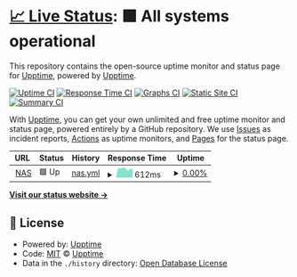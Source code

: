 # [📈 Live Status](https://up.ecwuuuuu.com): <!--live status--> **🟩 All systems operational**

This repository contains the open-source uptime monitor and status page for [Upptime](https://upptime.js.org), powered by [Upptime](https://github.com/upptime/upptime).

[![Uptime CI](https://github.com/ecwu/uptime/workflows/Uptime%20CI/badge.svg)](https://github.com/ecwu/uptime/actions?query=workflow%3A%22Uptime+CI%22)
[![Response Time CI](https://github.com/ecwu/uptime/workflows/Response%20Time%20CI/badge.svg)](https://github.com/ecwu/uptime/actions?query=workflow%3A%22Response+Time+CI%22)
[![Graphs CI](https://github.com/ecwu/uptime/workflows/Graphs%20CI/badge.svg)](https://github.com/ecwu/uptime/actions?query=workflow%3A%22Graphs+CI%22)
[![Static Site CI](https://github.com/ecwu/uptime/workflows/Static%20Site%20CI/badge.svg)](https://github.com/ecwu/uptime/actions?query=workflow%3A%22Static+Site+CI%22)
[![Summary CI](https://github.com/ecwu/uptime/workflows/Summary%20CI/badge.svg)](https://github.com/ecwu/uptime/actions?query=workflow%3A%22Summary+CI%22)

With [Upptime](https://upptime.js.org), you can get your own unlimited and free uptime monitor and status page, powered entirely by a GitHub repository. We use [Issues](https://github.com/upptime/upptime/issues) as incident reports, [Actions](https://github.com/ecwu/uptime/actions) as uptime monitors, and [Pages](https://up.ecwuuuuu.com) for the status page.

<!--start: status pages-->
<!-- This summary is generated by Upptime (https://github.com/upptime/upptime) -->
<!-- Do not edit this manually, your changes will be overwritten -->
<!-- prettier-ignore -->
| URL | Status | History | Response Time | Uptime |
| --- | ------ | ------- | ------------- | ------ |
| <img alt="" src="https://icons.duckduckgo.com/ip3/ddns.ecwuuuuu.com.ico" height="13"> [NAS](https://ddns.ecwuuuuu.com) | 🟩 Up | [nas.yml](https://github.com/ecwu/uptime/commits/HEAD/history/nas.yml) | <details><summary><img alt="Response time graph" src="./graphs/nas/response-time-week.png" height="20"> 612ms</summary><br><a href="https://up.ecwuuuuu.com/history/nas"><img alt="Response time 1557" src="https://img.shields.io/endpoint?url=https%3A%2F%2Fraw.githubusercontent.com%2Fecwu%2Fuptime%2FHEAD%2Fapi%2Fnas%2Fresponse-time.json"></a><br><a href="https://up.ecwuuuuu.com/history/nas"><img alt="24-hour response time 793" src="https://img.shields.io/endpoint?url=https%3A%2F%2Fraw.githubusercontent.com%2Fecwu%2Fuptime%2FHEAD%2Fapi%2Fnas%2Fresponse-time-day.json"></a><br><a href="https://up.ecwuuuuu.com/history/nas"><img alt="7-day response time 612" src="https://img.shields.io/endpoint?url=https%3A%2F%2Fraw.githubusercontent.com%2Fecwu%2Fuptime%2FHEAD%2Fapi%2Fnas%2Fresponse-time-week.json"></a><br><a href="https://up.ecwuuuuu.com/history/nas"><img alt="30-day response time 1455" src="https://img.shields.io/endpoint?url=https%3A%2F%2Fraw.githubusercontent.com%2Fecwu%2Fuptime%2FHEAD%2Fapi%2Fnas%2Fresponse-time-month.json"></a><br><a href="https://up.ecwuuuuu.com/history/nas"><img alt="1-year response time 1567" src="https://img.shields.io/endpoint?url=https%3A%2F%2Fraw.githubusercontent.com%2Fecwu%2Fuptime%2FHEAD%2Fapi%2Fnas%2Fresponse-time-year.json"></a></details> | <details><summary><a href="https://up.ecwuuuuu.com/history/nas">0.00%</a></summary><a href="https://up.ecwuuuuu.com/history/nas"><img alt="All-time uptime 94.48%" src="https://img.shields.io/endpoint?url=https%3A%2F%2Fraw.githubusercontent.com%2Fecwu%2Fuptime%2FHEAD%2Fapi%2Fnas%2Fuptime.json"></a><br><a href="https://up.ecwuuuuu.com/history/nas"><img alt="24-hour uptime 0.00%" src="https://img.shields.io/endpoint?url=https%3A%2F%2Fraw.githubusercontent.com%2Fecwu%2Fuptime%2FHEAD%2Fapi%2Fnas%2Fuptime-day.json"></a><br><a href="https://up.ecwuuuuu.com/history/nas"><img alt="7-day uptime 0.00%" src="https://img.shields.io/endpoint?url=https%3A%2F%2Fraw.githubusercontent.com%2Fecwu%2Fuptime%2FHEAD%2Fapi%2Fnas%2Fuptime-week.json"></a><br><a href="https://up.ecwuuuuu.com/history/nas"><img alt="30-day uptime 59.08%" src="https://img.shields.io/endpoint?url=https%3A%2F%2Fraw.githubusercontent.com%2Fecwu%2Fuptime%2FHEAD%2Fapi%2Fnas%2Fuptime-month.json"></a><br><a href="https://up.ecwuuuuu.com/history/nas"><img alt="1-year uptime 94.43%" src="https://img.shields.io/endpoint?url=https%3A%2F%2Fraw.githubusercontent.com%2Fecwu%2Fuptime%2FHEAD%2Fapi%2Fnas%2Fuptime-year.json"></a></details>

<!--end: status pages-->

[**Visit our status website →**](https://up.ecwuuuuu.com)

## 📄 License

- Powered by: [Upptime](https://github.com/upptime/upptime)
- Code: [MIT](./LICENSE) © [Upptime](https://upptime.js.org)
- Data in the `./history` directory: [Open Database License](https://opendatacommons.org/licenses/odbl/1-0/)
